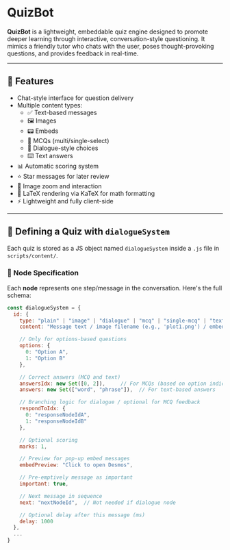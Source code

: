 # QuizBot

**QuizBot** is a lightweight, embeddable quiz engine designed to promote deeper learning through interactive, conversation-style questioning. It mimics a friendly tutor who chats with the user, poses thought-provoking questions, and provides feedback in real-time.

---

## 🎯 Features

- Chat-style interface for question delivery
- Multiple content types:
  - ✅ Text-based messages
  - 🖼️ Images
  - 📟 Embeds
  - 🧠 MCQs (multi/single-select)
  - 💬 Dialogue-style choices
  - ⌨️ Text answers
- 📊 Automatic scoring system
- ⭐ Star messages for later review
- 📸 Image zoom and interaction
- 🧮 LaTeX rendering via KaTeX for math formatting
- ⚡ Lightweight and fully client-side

---

## 🧱 Defining a Quiz with `dialogueSystem`

Each quiz is stored as a JS object named `dialogueSystem` inside a `.js` file in `scripts/content/`.

### 🔧 Node Specification

Each **node** represents one step/message in the conversation. Here's the full schema:

```js
const dialogueSystem = {
  id: {
    type: "plain" | "image" | "dialogue" | "mcq" | "single-mcq" | "text" | "embed",
    content: "Message text / image filename (e.g., 'plot1.png') / embed URL (e.g., 'https://www.desmos.com/calculator')",

    // Only for options-based questions
    options: {
      0: "Option A",
      1: "Option B"
    },

    // Correct answers (MCQ and text)
    answersIdx: new Set([0, 2]),     // For MCQs (based on option indices)
    answers: new Set(["word", "phrase"]),  // For text-based answers

    // Branching logic for dialogue / optional for MCQ feedback
    respondToIdx: {
      0: "responseNodeIdA",
      1: "responseNodeIdB"
    },

    // Optional scoring
    marks: 1,

    // Preview for pop-up embed messages
    embedPreview: "Click to open Desmos",

    // Pre-emptively message as important
    important: true,

    // Next message in sequence
    next: "nextNodeId",  // Not needed if dialogue node

    // Optional delay after this message (ms)
    delay: 1000
  },
  ...
}
```
